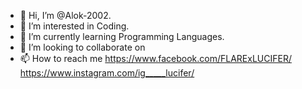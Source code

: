 - 👋 Hi, I’m @Alok-2002.
- 👀 I’m interested in Coding.
- 🌱 I’m currently learning Programming Languages.
- 💞️ I’m looking to collaborate on 
- 📫 How to reach me
https://www.facebook.com/FLARExLUCIFER/
https://www.instagram.com/ig_____lucifer/
